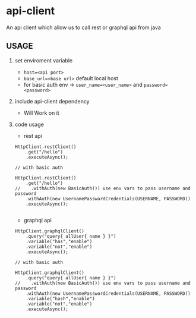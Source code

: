 # api-client
An api client which allow us to call rest or graphql api from java


## USAGE

1. set enviroment variable
   - `host=<api port>`
   - `base_url=<base url>` default local host
   -  for basic auth env -> `user_name=<user_name>` and `password=<password>` 
2. include api-client dependency
   - Will Work on it
3. code usage
   - rest api
   
    ```text
    HttpClient.restClient()
        .get("/hello")
        .executeAsync();
          
    // with basic auth  
    
    HttpClient.restClient()
        .get("/hello")
    //    .withAuth(new BasicAuth()) use env vars to pass username and password
        .withAuth(new UsernamePasswordCredentials(USERNAME, PASSWORD))
        .executeAsync();
          
    ```
    - graphql api
   
    ```text
    HttpClient.graphqlClient()
        .query("query{ allUser{ name } }")
        .variable("has","enable")
        .variable("not","enable")
        .executeAsync();
    
    // with basic auth
    
    HttpClient.graphqlClient()
        .query("query{ allUser{ name } }")
    //    .withAuth(new BasicAuth()) use env vars to pass username and password
        .withAuth(new UsernamePasswordCredentials(USERNAME, PASSWORD))
        .variable("hash","enable")
        .variable("not","enable")
        .executeAsync();
    ```
